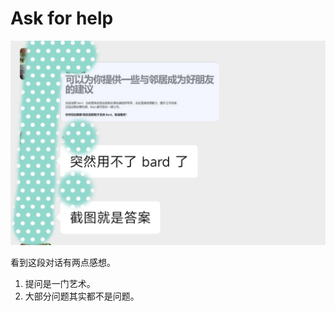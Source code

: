 # Ask for help

![ask for help](../../images/diary/ask_question.jpg)

看到这段对话有两点感想。

1. 提问是一门艺术。
2. 大部分问题其实都不是问题。
